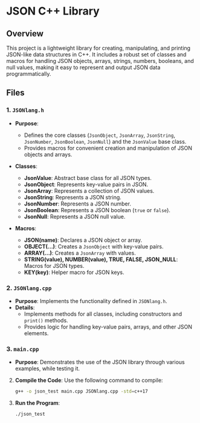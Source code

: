 # JSON C++ Library

## Overview

This project is a lightweight library for creating, manipulating, and printing JSON-like data structures in C++. It includes a robust set of classes and macros for handling JSON objects, arrays, strings, numbers, booleans, and null values, making it easy to represent and output JSON data programmatically.

## Files

### 1. `JSONlang.h`
- **Purpose**: 
  - Defines the core classes (`JsonObject`, `JsonArray`, `JsonString`, `JsonNumber`, `JsonBoolean`, `JsonNull`) and the `JsonValue` base class.
  - Provides macros for convenient creation and manipulation of JSON objects and arrays.

- **Classes**:
  - **JsonValue**: Abstract base class for all JSON types.
  - **JsonObject**: Represents key-value pairs in JSON.
  - **JsonArray**: Represents a collection of JSON values.
  - **JsonString**: Represents a JSON string.
  - **JsonNumber**: Represents a JSON number.
  - **JsonBoolean**: Represents a JSON boolean (`true` or `false`).
  - **JsonNull**: Represents a JSON null value.

- **Macros**:
  - **JSON(name)**: Declares a JSON object or array.
  - **OBJECT(...)**: Creates a `JsonObject` with key-value pairs.
  - **ARRAY(...)**: Creates a `JsonArray` with values.
  - **STRING(value), NUMBER(value), TRUE, FALSE, JSON_NULL**: Macros for JSON types.
  - **KEY(key)**: Helper macro for JSON keys.

### 2. `JSONlang.cpp`
- **Purpose**: Implements the functionality defined in `JSONlang.h`.
- **Details**:
  - Implements methods for all classes, including constructors and `print()` methods.
  - Provides logic for handling key-value pairs, arrays, and other JSON elements.

### 3. `main.cpp`
- **Purpose**: Demonstrates the use of the JSON library through various examples, while testing it.

2. **Compile the Code**:
   Use the following command to compile:
   ```bash
   g++ -o json_test main.cpp JSONlang.cpp -std=c++17
   ```

3. **Run the Program**:
   ```bash
   ./json_test
   
